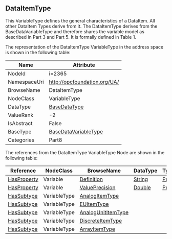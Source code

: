 <!-- objecttype -->
## DataItemType
This VariableType defines the general characteristics of a DataItem. All other DataItem Types derive from it. The DataItemType derives from the BaseDataVariableType and therefore shares the variable model as described in Part 3 and Part 5. It is formally defined in Table 1.  
<!-- end of text -->
The representation of the DataItemType VariableType in the address space is shown in the following table:  

|Name|Attribute|
|---|---|
|NodeId|i=2365|
|NamespaceUri|http://opcfoundation.org/UA/|
|BrowseName|DataItemType|
|NodeClass|VariableType|
|DataType|[BaseDataType](../../../Part3/DataTypes/BaseDataType/readme.md)|
|ValueRank|-2|
|IsAbstract|False|
|BaseType|[BaseDataVariableType](../../../Part5/VariableTypes/BaseDataVariableType/readme.md)|
|Categories|Part8|

The references from the DataItemType VariableType Node are shown in the following table:  

|Reference|NodeClass|BrowseName|DataType|TypeDefinition|ModellingRule|
|---|---|---|---|---|---|
|[HasProperty](../../../Part3/ReferenceTypes/HasProperty/readme.md)|Variable|[Definition](#Definition)|[String](../../../Part3/DataTypes/String/readme.md)|[PropertyType](../../Part5/VariableTypes/PropertyType/readme.md)|[Optional](../../Objects/Optional/readme.md)|
|[HasProperty](../../../Part3/ReferenceTypes/HasProperty/readme.md)|Variable|[ValuePrecision](#ValuePrecision)|[Double](../../../Part3/DataTypes/Double/readme.md)|[PropertyType](../../Part5/VariableTypes/PropertyType/readme.md)|[Optional](../../Objects/Optional/readme.md)|
|[HasSubtype](../../../Part3/ReferenceTypes/HasSubtype/readme.md)|VariableType|[AnalogItemType](#AnalogItemType)||||
|[HasSubtype](../../../Part3/ReferenceTypes/HasSubtype/readme.md)|VariableType|[EUItemType](#EUItemType)||||
|[HasSubtype](../../../Part3/ReferenceTypes/HasSubtype/readme.md)|VariableType|[AnalogUnitItemType](#AnalogUnitItemType)||||
|[HasSubtype](../../../Part3/ReferenceTypes/HasSubtype/readme.md)|VariableType|[DiscreteItemType](#DiscreteItemType)||||
|[HasSubtype](../../../Part3/ReferenceTypes/HasSubtype/readme.md)|VariableType|[ArrayItemType](#ArrayItemType)||||


